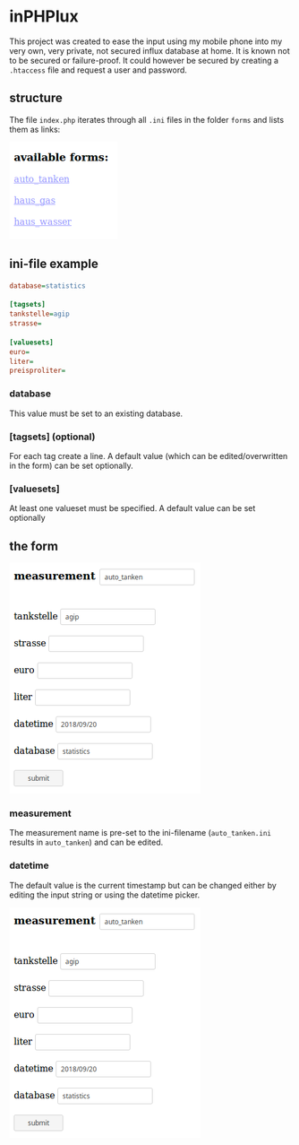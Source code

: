 # inPHPlux

This project was created to ease the input using my mobile phone into my very own, very private, not secured influx database at home. It is known not to be secured or failure-proof. It could however be secured by creating a `.htaccess` file and request a user and password.

## structure

The file `index.php` iterates through all `.ini` files in the folder `forms` and lists them as links:

<img src="https://github.com/gpunktschmitz/inPHPlux/raw/master/README.images/forms-list.png">

## ini-file example

```ini
database=statistics

[tagsets]
tankstelle=agip
strasse=

[valuesets]
euro=
liter=
preisproliter=
```

### database

This value must be set to an existing database.

### [tagsets] (optional)

For each tag create a line. A default value (which can be edited/overwritten in the form) can be set optionally.

### [valuesets]

At least one valueset must be specified. A default value can be set optionally

## the form

<img src="https://github.com/gpunktschmitz/inPHPlux/raw/master/README.images/example-form.png">

### measurement

The measurement name is pre-set to the ini-filename (`auto_tanken.ini` results in `auto_tanken`) and can be edited.

### datetime

The default value is the current timestamp but can be changed either by editing the input string or using the datetime picker.

<img src="https://github.com/gpunktschmitz/inPHPlux/raw/master/README.images/example-form.png">

